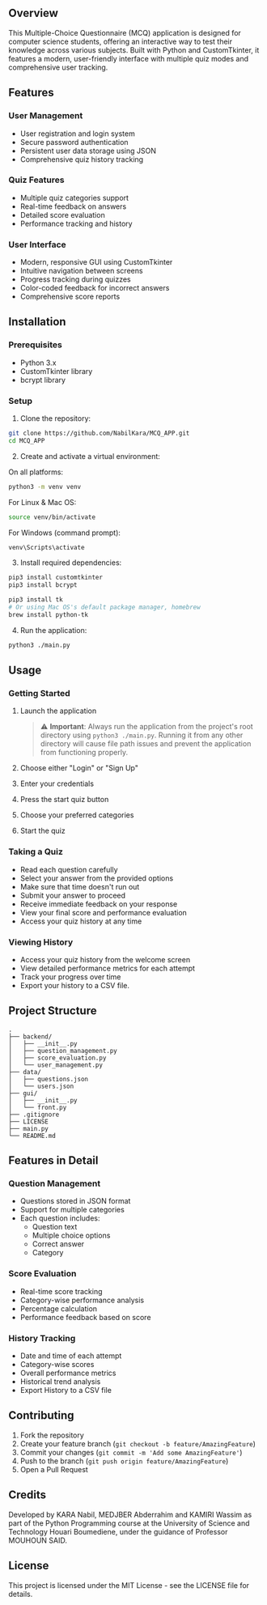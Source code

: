 ## Overview
This Multiple-Choice Questionnaire (MCQ) application is designed for computer science students, offering an interactive way to test their knowledge across various subjects. Built with Python and CustomTkinter, it features a modern, user-friendly interface with multiple quiz modes and comprehensive user tracking.

## Features

### User Management
- User registration and login system
- Secure password authentication
- Persistent user data storage using JSON
- Comprehensive quiz history tracking

### Quiz Features
- Multiple quiz categories support
- Real-time feedback on answers
- Detailed score evaluation
- Performance tracking and history

### User Interface
- Modern, responsive GUI using CustomTkinter
- Intuitive navigation between screens
- Progress tracking during quizzes
- Color-coded feedback for incorrect answers
- Comprehensive score reports

## Installation

### Prerequisites
- Python 3.x
- CustomTkinter library
- bcrypt library

### Setup
1. Clone the repository:
```bash
git clone https://github.com/NabilKara/MCQ_APP.git
cd MCQ_APP
```

2. Create and activate a virtual environment:

On all platforms:
```bash
python3 -m venv venv
```

For Linux & Mac OS:
```bash
source venv/bin/activate
```

For Windows (command prompt):
```bash
venv\Scripts\activate
```

3. Install required dependencies:
```bash
pip3 install customtkinter
pip3 install bcrypt

pip3 install tk 
# Or using Mac OS's default package manager, homebrew
brew install python-tk
```

4. Run the application:
```bash
python3 ./main.py
```

## Usage

### Getting Started
1. Launch the application
     >⚠️ **Important**: Always run the application from the project's root directory using `python3 ./main.py`. Running it from any other directory will cause file path issues and prevent the application from functioning properly.

2. Choose either "Login" or "Sign Up"
3. Enter your credentials
4. Press the start quiz button
5. Choose your preferred categories
6. Start the quiz

### Taking a Quiz
- Read each question carefully
- Select your answer from the provided options
- Make sure that time doesn't run out
- Submit your answer to proceed
- Receive immediate feedback on your response
- View your final score and performance evaluation
- Access your quiz history at any time

### Viewing History
- Access your quiz history from the welcome screen
- View detailed performance metrics for each attempt
- Track your progress over time
- Export your history to a CSV file.

## Project Structure

```
.
├── backend/
│   ├── __init__.py
│   ├── question_management.py
│   ├── score_evaluation.py
│   └── user_management.py
├── data/
│   ├── questions.json
│   └── users.json
├── gui/
│   ├── __init__.py
│   └── front.py
├── .gitignore
├── LICENSE
├── main.py
└── README.md
```

## Features in Detail

### Question Management
- Questions stored in JSON format
- Support for multiple categories
- Each question includes:
  - Question text
  - Multiple choice options
  - Correct answer
  - Category

### Score Evaluation
- Real-time score tracking
- Category-wise performance analysis
- Percentage calculation
- Performance feedback based on score

### History Tracking
- Date and time of each attempt
- Category-wise scores
- Overall performance metrics
- Historical trend analysis
- Export History to a CSV file

## Contributing
1. Fork the repository
2. Create your feature branch (`git checkout -b feature/AmazingFeature`)
3. Commit your changes (`git commit -m 'Add some AmazingFeature'`)
4. Push to the branch (`git push origin feature/AmazingFeature`)
5. Open a Pull Request

## Credits
Developed by KARA Nabil, MEDJBER Abderrahim and KAMIRI Wassim as part of the Python Programming course at the University of Science and Technology Houari Boumediene, under the guidance of Professor MOUHOUN SAID.

## License
This project is licensed under the MIT License - see the LICENSE file for details.
